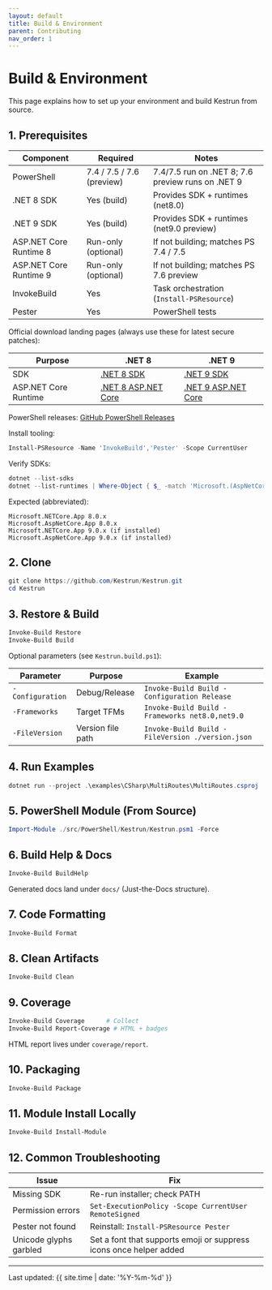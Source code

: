 ```yaml
---
layout: default
title: Build & Environment
parent: Contributing
nav_order: 1
---
```


# Build & Environment

This page explains how to set up your environment and build Kestrun from source.

## 1. Prerequisites

| Component | Required | Notes |
|-----------|----------|-------|
| PowerShell | 7.4 / 7.5 / 7.6 (preview) | 7.4/7.5 run on .NET 8; 7.6 preview runs on .NET 9 |
| .NET 8 SDK | Yes (build) | Provides SDK + runtimes (net8.0) |
| .NET 9 SDK | Yes (build) | Provides SDK + runtimes (net9.0 preview) |
| ASP.NET Core Runtime 8 | Run-only (optional) | If not building; matches PS 7.4 / 7.5 |
| ASP.NET Core Runtime 9 | Run-only (optional) | If not building; matches PS 7.6 preview |
| InvokeBuild | Yes | Task orchestration (`Install-PSResource`) |
| Pester | Yes | PowerShell tests |

Official download landing pages (always use these for latest secure patches):

| Purpose | .NET 8 | .NET 9 |
|---------|--------|--------|
| SDK | [.NET 8 SDK](https://dotnet.microsoft.com/download/dotnet/8.0) | [.NET 9 SDK](https://dotnet.microsoft.com/download/dotnet/9.0) |
| ASP.NET Core Runtime | [.NET 8 ASP.NET Core](https://dotnet.microsoft.com/download/dotnet/8.0) | [.NET 9 ASP.NET Core](https://dotnet.microsoft.com/download/dotnet/9.0) |

PowerShell releases: [GitHub PowerShell Releases](https://github.com/PowerShell/PowerShell/releases)

Install tooling:

```powershell
Install-PSResource -Name 'InvokeBuild','Pester' -Scope CurrentUser
```

Verify SDKs:

```powershell
dotnet --list-sdks
dotnet --list-runtimes | Where-Object { $_ -match 'Microsoft.(AspNetCore|NETCore).App' }
```

Expected (abbreviated):

```text
Microsoft.NETCore.App 8.0.x
Microsoft.AspNetCore.App 8.0.x
Microsoft.NETCore.App 9.0.x (if installed)
Microsoft.AspNetCore.App 9.0.x (if installed)
```

## 2. Clone

```powershell
git clone https://github.com/Kestrun/Kestrun.git
cd Kestrun
```

## 3. Restore & Build

```powershell
Invoke-Build Restore
Invoke-Build Build
```

Optional parameters (see `Kestrun.build.ps1`):

| Parameter | Purpose | Example |
|-----------|---------|---------|
| `-Configuration` | Debug/Release | `Invoke-Build Build -Configuration Release` |
| `-Frameworks` | Target TFMs | `Invoke-Build Build -Frameworks net8.0,net9.0` |
| `-FileVersion` | Version file path | `Invoke-Build Build -FileVersion ./version.json` |

## 4. Run Examples

```powershell
dotnet run --project .\examples\CSharp\MultiRoutes\MultiRoutes.csproj
```

## 5. PowerShell Module (From Source)

```powershell
Import-Module ./src/PowerShell/Kestrun/Kestrun.psm1 -Force
```

## 6. Build Help & Docs

```powershell
Invoke-Build BuildHelp
```

Generated docs land under `docs/` (Just-the-Docs structure).

## 7. Code Formatting

```powershell
Invoke-Build Format
```

## 8. Clean Artifacts

```powershell
Invoke-Build Clean
```

## 9. Coverage

```powershell
Invoke-Build Coverage      # Collect
Invoke-Build Report-Coverage # HTML + badges
```

HTML report lives under `coverage/report`.

## 10. Packaging

```powershell
Invoke-Build Package
```

## 11. Module Install Locally

```powershell
Invoke-Build Install-Module
```

## 12. Common Troubleshooting

| Issue | Fix |
|-------|-----|
| Missing SDK | Re-run installer; check PATH |
| Permission errors | `Set-ExecutionPolicy -Scope CurrentUser RemoteSigned` |
| Pester not found | Reinstall: `Install-PSResource Pester` |
| Unicode glyphs garbled | Set a font that supports emoji or suppress icons once helper added |

---
Last updated: {{ site.time | date: '%Y-%m-%d' }}
